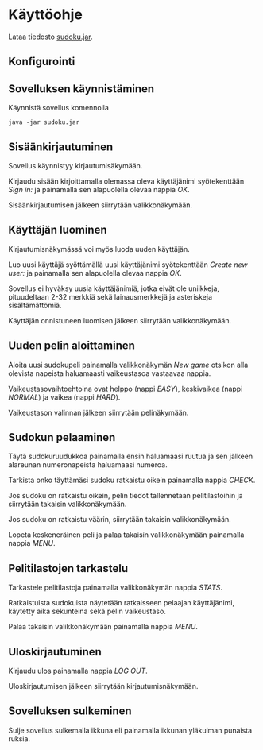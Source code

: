 # Käyttöohje

Lataa tiedosto [sudoku.jar]().

## Konfigurointi

## Sovelluksen käynnistäminen

Käynnistä sovellus komennolla
```
java -jar sudoku.jar
```

## Sisäänkirjautuminen

Sovellus käynnistyy kirjautumisäkymään.

Kirjaudu sisään kirjoittamalla olemassa oleva käyttäjänimi syötekenttään _Sign in:_ ja painamalla sen alapuolella olevaa nappia _OK_.

Sisäänkirjautumisen jälkeen siirrytään valikkonäkymään.

## Käyttäjän luominen

Kirjautumisnäkymässä voi myös luoda uuden käyttäjän.

Luo uusi käyttäjä syöttämällä uusi käyttäjänimi syötekenttään _Create new user:_ ja painamalla sen alapuolella olevaa nappia _OK_.

Sovellus ei hyväksy uusia käyttäjänimiä, jotka eivät ole uniikkeja, pituudeltaan 2-32 merkkiä sekä lainausmerkkejä ja asteriskeja sisältämättömiä.

Käyttäjän onnistuneen luomisen jälkeen siirrytään valikkonäkymään.

## Uuden pelin aloittaminen

Aloita uusi sudokupeli painamalla valikkonäkymän _New game_ otsikon alla olevista napeista haluamaasti vaikeustasoa vastaavaa nappia.

Vaikeustasovaihtoehtoina ovat helppo (nappi _EASY_), keskivaikea (nappi _NORMAL_) ja vaikea (nappi _HARD_).

Vaikeustason valinnan jälkeen siirrytään pelinäkymään.

## Sudokun pelaaminen

Täytä sudokuruudukkoa painamalla ensin haluamaasi ruutua ja sen jälkeen alareunan numeronapeista haluamaasi numeroa.

Tarkista onko täyttämäsi sudoku ratkaistu oikein painamalla nappia _CHECK_.

Jos sudoku on ratkaistu oikein, pelin tiedot tallennetaan pelitilastoihin ja siirrytään takaisin valikkonäkymään.

Jos sudoku on ratkaistu väärin, siirrytään takaisin valikkonäkymään.

Lopeta keskeneräinen peli ja palaa takaisin valikkonäkymään painamalla nappia _MENU_.

## Pelitilastojen tarkastelu

Tarkastele pelitilastoja painamalla valikkonäkymän nappia _STATS_.

Ratkaistuista sudokuista näytetään ratkaisseen pelaajan käyttäjänimi, käytetty aika sekunteina sekä pelin vaikeustaso.

Palaa takaisin valikkonäkymään painamalla nappia _MENU_.

## Uloskirjautuminen

Kirjaudu ulos painamalla nappia _LOG OUT_.

Uloskirjautumisen jälkeen siirrytään kirjautumisnäkymään.

## Sovelluksen sulkeminen

Sulje sovellus sulkemalla ikkuna eli painamalla ikkunan yläkulman punaista ruksia.
